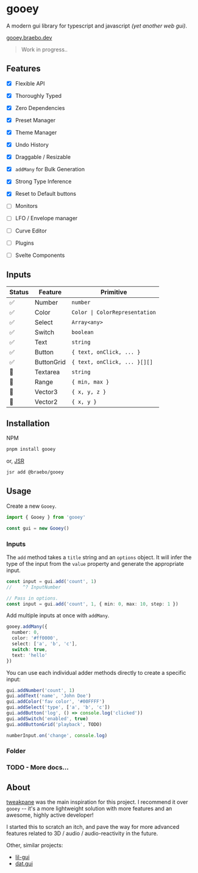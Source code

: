 # gooey

A modern gui library for typescript and javascript _(yet another web gui)_.

[gooey.braebo.dev](https://gooey.braebo.dev)

> Work in progress..

## Features

- [x] Flexible API
- [x] Thoroughly Typed
- [x] Zero Dependencies
- [x] Preset Manager
- [x] Theme Manager
- [x] Undo History
- [x] Draggable / Resizable
- [x] `addMany` for Bulk Generation
- [x] Strong Type Inference
- [x] Reset to Default buttons
- [ ] Monitors
- [ ] LFO / Envelope manager
- [ ] Curve Editor
- [ ] Plugins
- [ ] Svelte Components


## Inputs

| Status  | Feature    | Primitive                      |
| ------- | ---------- | ------------------------------ |
| ✅      | Number     | `number`                       |
| ✅      | Color      | `Color \| ColorRepresentation` |
| ✅      | Select     | `Array<any>`                   |
| ✅      | Switch     | `boolean`                      |
| ✅      | Text       | `string`                       |
| ✅      | Button     | `{ text, onClick, ... }`       |
| ✅      | ButtonGrid | `{ text, onClick, ... }[][]`   |
| 🚧      | Textarea   | `string`                       |
| 🚧      | Range      | `{ min, max }`                 |
| 🚧      | Vector3    | `{ x, y, z }`                  |
| 🚧      | Vector2    | `{ x, y }`                     |


## Installation

NPM

```bash
pnpm install gooey
```

or, [JSR](https://jsr.io/)

```bash
jsr add @braebo/gooey
```


## Usage

Create a new `Gooey`.

```typescript
import { Gooey } from 'gooey'

const gui = new Gooey()
```

### Inputs



The `add` method takes a `title` string and an `options` object.  It will infer the type of the input from the `value` property
and generate the appropriate input.
```typescript
const input = gui.add('count', 1)
//    ^? InputNumber

// Pass in options.
const input = gui.add('count', 1, { min: 0, max: 10, step: 1 })
```


Add multiple inputs at once with `addMany`.

```typescript
gooey.addMany({
  number: 0,
  color: '#ff0000',
  select: ['a', 'b', 'c'],
  switch: true,
  text: 'hello'
})
```

You can use each individual adder methods directly to create a specific input:

```typescript
gui.addNumber('count', 1)
gui.addText('name', 'John Doe')
gui.addColor('fav color', '#00FFFF')
gui.addSelect('type', ['a', 'b', 'c'])
gui.addButton('log', () => console.log('clicked'))
gui.addSwitch('enabled', true)
gui.addButtonGrid('playback', TODO)

numberInput.on('change', console.log)
```

### Folder



### TODO - More docs...

## About

[tweakpane](https://github.com/cocopon/tweakpane) was the main inspiration for this project.  I recommend it over `gooey` -- it's a more lightweight solution with more features and an awesome, highly active developer!

I started this to scratch an itch, and pave the way for more advanced features related to 3D / audio / audio-reactivity in the future.

Other, similar projects:

- [lil-gui](https://github.com/georgealways/lil-gui)
- [dat.gui](https://github.com/dataarts/dat.gui)
